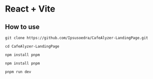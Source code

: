 # React + Vite

## How to use
```
git clone https://github.com/Ipsusoedra/CafeAlyzer-LandingPage.git
```
```
cd CafeAlyzer-LandingPage
```
```
npm install pnpm
```
```
npm install pnpm
```
```
pnpm run dev
```

